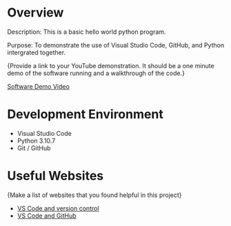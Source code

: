 # Overview

Description: This is a basic hello world python program. 

Purpose: To demonstrate the use of Visual Studio Code, GitHub, and Python intergrated together.


{Provide a link to your YouTube demonstration.  It should be a one minute demo of the software running and a walkthrough of the code.}

[Software Demo Video](http://youtube.link.goes.here)

# Development Environment
* Visual Studio Code
* Python 3.10.7
* Git / GitHub


# Useful Websites

{Make a list of websites that you found helpful in this project}
* [VS Code and version control](https://code.visualstudio.com/docs/editor/versioncontrol)
* [VS Code and GitHub](https://code.visualstudio.com/docs/editor/github)